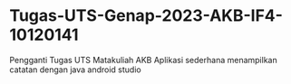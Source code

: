 # Tugas-UTS-Genap-2023-AKB-IF4-10120141
Pengganti Tugas UTS Matakuliah AKB Aplikasi sederhana menampilkan catatan dengan java android studio
